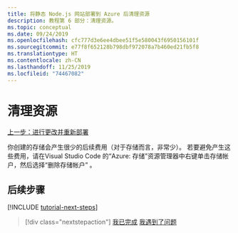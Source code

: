 ```yaml
---
title: 将静态 Node.js 网站部署到 Azure 后清理资源
description: 教程第 6 部分：清理资源。
ms.topic: conceptual
ms.date: 09/24/2019
ms.openlocfilehash: cfc777d3e6ee4dbee51f5e580043f6950156101f
ms.sourcegitcommit: e77f8f652128b798dbf972078a7b460ed21fb5f8
ms.translationtype: HT
ms.contentlocale: zh-CN
ms.lasthandoff: 11/25/2019
ms.locfileid: "74467082"
---
```

# <a name="clean-up-resources"></a>清理资源

[上一步：进行更改并重新部署](tutorial-vscode-static-website-node-05.md)

你创建的存储会产生很少的后续费用（对于存储而言，非常少）。 若要避免产生这些费用，请在Visual Studio Code 的“Azure:  存储”资源管理器中右键单击存储帐户，然后选择“删除存储帐户”  。

## <a name="next-steps"></a>后续步骤

[!INCLUDE [tutorial-next-steps](includes/tutorial-next-steps.md)]

> [!div class="nextstepaction"]
> [我已完成](node-howto-create-static-site-jamstack.md) [我遇到了问题](https://www.research.net/r/PWZWZ52?tutorial=node-deployment-staticwebsite&step=clean-up-resources)
